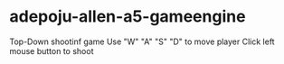 # adepoju-allen-a5-gameengine
Top-Down shootinf game
Use "W" "A" "S" "D" to move player
Click left mouse button to shoot
